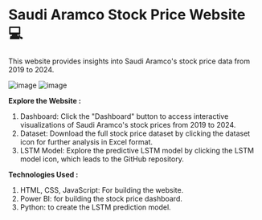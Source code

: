 # Saudi Aramco Stock Price Website 💻
This website provides insights into Saudi Aramco's stock price data from 2019 to 2024. 


![image](https://github.com/user-attachments/assets/006649c9-6aa1-42c1-9d68-9184f0f705ec)
![image](https://github.com/user-attachments/assets/bf5f8446-ef8b-43e2-ad06-0625ea548e49)



**Explore the Website :** 
1. Dashboard: Click the "Dashboard" button to access interactive visualizations of Saudi Aramco's stock prices from 2019 to 2024.
2. Dataset: Download the full stock price dataset by clicking the dataset icon for further analysis in Excel format.
3. LSTM Model: Explore the predictive LSTM model by clicking the LSTM model icon, which leads to the GitHub repository.

**Technologies Used :**
1. HTML, CSS, JavaScript: For building the website.
2. Power BI: for building the stock price dashboard.
3. Python: to create the LSTM prediction model.

